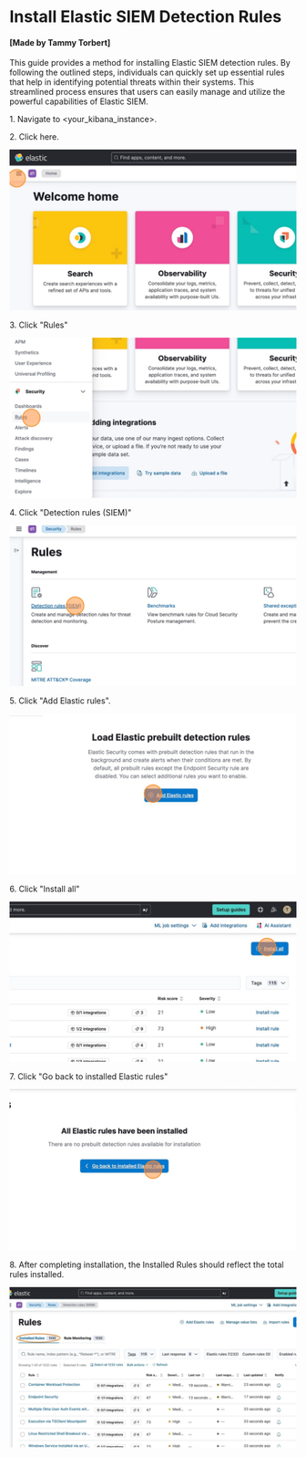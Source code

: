 # Install Elastic SIEM Detection Rules

#### [Made by Tammy Torbert]

This guide provides a method for installing Elastic SIEM detection rules. By following the outlined steps, individuals can quickly set up essential rules that help in identifying potential threats within their systems. This streamlined process ensures that users can easily manage and utilize the powerful capabilities of Elastic SIEM.

1\. Navigate to &lt;your_kibana_instance&gt;.

2\. Click here.

![Step 2](../images/Install_Elastic_SIEM_Detection_Rules_-_Step_2.png)

3\. Click "Rules"

![Step 3](../images/Install_Elastic_SIEM_Detection_Rules_-_Step_3.png)

4\. Click "Detection rules (SIEM)"

![Step 4](../images/Install_Elastic_SIEM_Detection_Rules_-_Step_4.png)

5\. Click "Add Elastic rules".

![Step 5](../images/Install_Elastic_SIEM_Detection_Rules_-_Step_5.png)

6\. Click "Install all"

![Step 6](../images/Install_Elastic_SIEM_Detection_Rules_-_Step_6.png)

7\. Click "Go back to installed Elastic rules"

![Step 7](../images/Install_Elastic_SIEM_Detection_Rules_-_Step_7.png)

8\. After completing installation, the Installed Rules should reflect the total rules installed.

![Step 8](../images/Install_Elastic_SIEM_Detection_Rules_-_Step_8.png)
